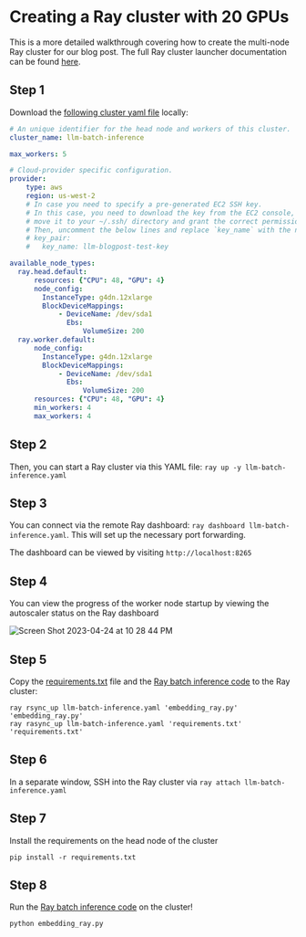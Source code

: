# Creating a Ray cluster with 20 GPUs

This is a more detailed walkthrough covering how to create the multi-node Ray cluster for our blog post. 
The full Ray cluster launcher documentation can be found [here](https://docs.ray.io/en/latest/cluster/getting-started.html).

## Step 1
Download the [following cluster yaml file](llm-batch-inference.yaml) locally:

```yaml
# An unique identifier for the head node and workers of this cluster.
cluster_name: llm-batch-inference

max_workers: 5

# Cloud-provider specific configuration.
provider:
    type: aws
    region: us-west-2
    # In case you need to specify a pre-generated EC2 SSH key.
    # In this case, you need to download the key from the EC2 console, 
    # move it to your ~/.ssh/ directory and grant the correct permissions like `chmod 400 ~/.ssh/llm-blogpost-test-key.pem`
    # Then, uncomment the below lines and replace `key_name` with the name of your key:
    # key_pair:
    #   key_name: llm-blogpost-test-key

available_node_types:
  ray.head.default:
      resources: {"CPU": 48, "GPU": 4}
      node_config:
        InstanceType: g4dn.12xlarge
        BlockDeviceMappings:
            - DeviceName: /dev/sda1
              Ebs:
                  VolumeSize: 200
  ray.worker.default:
      node_config:
        InstanceType: g4dn.12xlarge
        BlockDeviceMappings:
            - DeviceName: /dev/sda1
              Ebs:
                  VolumeSize: 200
      resources: {"CPU": 48, "GPU": 4}
      min_workers: 4
      max_workers: 4
```

## Step 2

Then, you can start a Ray cluster via this YAML file: `ray up -y llm-batch-inference.yaml`

## Step 3

You can connect via the remote Ray dashboard: `ray dashboard llm-batch-inference.yaml`. 
This will set up the necessary port forwarding.

The dashboard can be viewed by visiting `http://localhost:8265`

## Step 4

You can view the progress of the worker node startup by viewing the autoscaler status on the Ray dashboard

![Screen Shot 2023-04-24 at 10 28 44 PM](https://user-images.githubusercontent.com/8068268/234182585-66ab4778-8a4b-4c34-acee-a0671ecd2fa7.png)

## Step 5

Copy the [requirements.txt](requirements.txt) file and the [Ray batch inference code](embedding_ray.py) to the Ray cluster:

```
ray rsync_up llm-batch-inference.yaml 'embedding_ray.py' 'embedding_ray.py'
ray rasync_up llm-batch-inference.yaml 'requirements.txt' 'requirements.txt'
```

## Step 6

In a separate window, SSH into the Ray cluster via `ray attach llm-batch-inference.yaml`

## Step 7

Install the requirements on the head node of the cluster

`pip install -r requirements.txt`

## Step 8

Run the [Ray batch inference code](embedding_ray.py) on the cluster!

`python embedding_ray.py`
